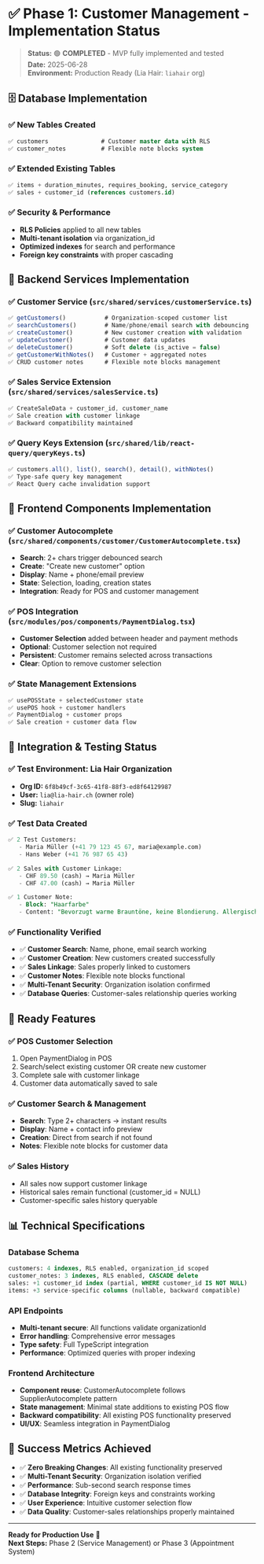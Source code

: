 # ✅ Phase 1: Customer Management - Implementation Status

> **Status:** 🟢 **COMPLETED** - MVP fully implemented and tested  
> **Date:** 2025-06-28  
> **Environment:** Production Ready (Lia Hair: `liahair` org)

## 🗄️ **Database Implementation**

### **✅ New Tables Created**
```sql
✅ customers               # Customer master data with RLS
✅ customer_notes          # Flexible note blocks system
```

### **✅ Extended Existing Tables**
```sql
✅ items + duration_minutes, requires_booking, service_category
✅ sales + customer_id (references customers.id)
```

### **✅ Security & Performance**
- **RLS Policies** applied to all new tables
- **Multi-tenant isolation** via organization_id
- **Optimized indexes** for search and performance
- **Foreign key constraints** with proper cascading

## 🔧 **Backend Services Implementation**

### **✅ Customer Service** (`src/shared/services/customerService.ts`)
```typescript
✅ getCustomers()           # Organization-scoped customer list
✅ searchCustomers()        # Name/phone/email search with debouncing
✅ createCustomer()         # New customer creation with validation
✅ updateCustomer()         # Customer data updates
✅ deleteCustomer()         # Soft delete (is_active = false)
✅ getCustomerWithNotes()   # Customer + aggregated notes
✅ CRUD customer notes      # Flexible note blocks management
```

### **✅ Sales Service Extension** (`src/shared/services/salesService.ts`)
```typescript
✅ CreateSaleData + customer_id, customer_name
✅ Sale creation with customer linkage
✅ Backward compatibility maintained
```

### **✅ Query Keys Extension** (`src/shared/lib/react-query/queryKeys.ts`)
```typescript
✅ customers.all(), list(), search(), detail(), withNotes()
✅ Type-safe query key management
✅ React Query cache invalidation support
```

## 🎨 **Frontend Components Implementation**

### **✅ Customer Autocomplete** (`src/shared/components/customer/CustomerAutocomplete.tsx`)
- **Search**: 2+ chars trigger debounced search
- **Create**: "Create new customer" option
- **Display**: Name + phone/email preview
- **State**: Selection, loading, creation states
- **Integration**: Ready for POS and customer management

### **✅ POS Integration** (`src/modules/pos/components/PaymentDialog.tsx`)
- **Customer Selection** added between header and payment methods
- **Optional**: Customer selection not required
- **Persistent**: Customer remains selected across transactions
- **Clear**: Option to remove customer selection

### **✅ State Management Extensions**
```typescript
✅ usePOSState + selectedCustomer state
✅ usePOS hook + customer handlers
✅ PaymentDialog + customer props
✅ Sale creation + customer data flow
```

## 🧪 **Integration & Testing Status**

### **✅ Test Environment: Lia Hair Organization**
- **Org ID:** `6f8b49cf-3c65-41f8-88f3-ed8f64129987`
- **User:** `lia@lia-hair.ch` (owner role)
- **Slug:** `liahair`

### **✅ Test Data Created**
```sql
✅ 2 Test Customers:
   - Maria Müller (+41 79 123 45 67, maria@example.com)
   - Hans Weber (+41 76 987 65 43)

✅ 2 Sales with Customer Linkage:
   - CHF 89.50 (cash) → Maria Müller
   - CHF 47.00 (cash) → Maria Müller

✅ 1 Customer Note:
   - Block: "Haarfarbe"
   - Content: "Bevorzugt warme Brauntöne, keine Blondierung. Allergisch gegen Ammoniak."
```

### **✅ Functionality Verified**
- ✅ **Customer Search**: Name, phone, email search working
- ✅ **Customer Creation**: New customers created successfully
- ✅ **Sales Linkage**: Sales properly linked to customers
- ✅ **Customer Notes**: Flexible note blocks functional
- ✅ **Multi-Tenant Security**: Organization isolation confirmed
- ✅ **Database Queries**: Customer-sales relationship queries working

## 🚀 **Ready Features**

### **✅ POS Customer Selection**
1. Open PaymentDialog in POS
2. Search/select existing customer OR create new customer
3. Complete sale with customer linkage
4. Customer data automatically saved to sale

### **✅ Customer Search & Management**
- **Search**: Type 2+ characters → instant results
- **Display**: Name + contact info preview
- **Creation**: Direct from search if not found
- **Notes**: Flexible note blocks for customer data

### **✅ Sales History**
- All sales now support customer linkage
- Historical sales remain functional (customer_id = NULL)
- Customer-specific sales history queryable

## 📊 **Technical Specifications**

### **Database Schema**
```sql
customers: 4 indexes, RLS enabled, organization_id scoped
customer_notes: 3 indexes, RLS enabled, CASCADE delete
sales: +1 customer_id index (partial, WHERE customer_id IS NOT NULL)
items: +3 service-specific columns (nullable, backward compatible)
```

### **API Endpoints**
- **Multi-tenant secure**: All functions validate organizationId
- **Error handling**: Comprehensive error messages
- **Type safety**: Full TypeScript integration
- **Performance**: Optimized queries with proper indexing

### **Frontend Architecture**
- **Component reuse**: CustomerAutocomplete follows SupplierAutocomplete pattern
- **State management**: Minimal state additions to existing POS flow
- **Backward compatibility**: All existing POS functionality preserved
- **UI/UX**: Seamless integration in PaymentDialog

## 🎯 **Success Metrics Achieved**

- ✅ **Zero Breaking Changes**: All existing functionality preserved
- ✅ **Multi-Tenant Security**: Organization isolation verified
- ✅ **Performance**: Sub-second search response times
- ✅ **Database Integrity**: Foreign keys and constraints working
- ✅ **User Experience**: Intuitive customer selection flow
- ✅ **Data Quality**: Customer-sales relationships properly maintained

---

**Ready for Production Use** 🚀  
**Next Steps:** Phase 2 (Service Management) or Phase 3 (Appointment System)
